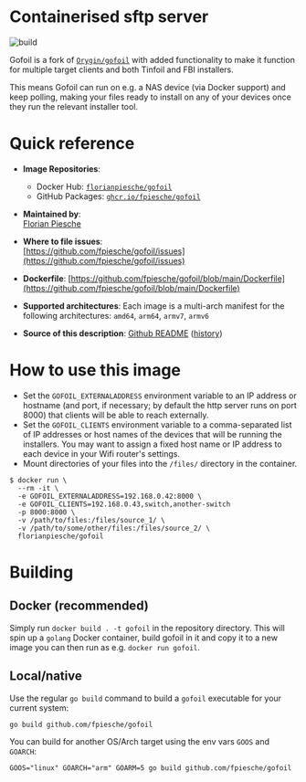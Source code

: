 # Containerised sftp server

![build](https://github.com/fpiesche/gofoil/actions/workflows/main.yml/badge.svg)

Gofoil is a fork of [`Orygin/gofoil`](https://github.cm/Orygin/gofoil) with added functionality to
make it function for multiple target clients and both Tinfoil and FBI installers.

This means Gofoil can run on e.g. a NAS device (via Docker support) and keep polling, making your
files ready to install on any of your devices once they run the relevant installer tool.

# Quick reference

-   **Image Repositories**:
    - Docker Hub: [`florianpiesche/gofoil`](https://hub.docker.com/r/florianpiesche/gofoil)
    - GitHub Packages: [`ghcr.io/fpiesche/gofoil`](https://ghcr.io/fpiesche/gofoil)  

-   **Maintained by**:  
	[Florian Piesche](https://github.com/fpiesche)

-	**Where to file issues**:  
    [https://github.com/fpiesche/gofoil/issues](https://github.com/fpiesche/gofoil/issues)

-   **Dockerfile**:
    [https://github.com/fpiesche/gofoil/blob/main/Dockerfile](https://github.com/fpiesche/gofoil/blob/main/Dockerfile)

-	**Supported architectures**:
    Each image is a multi-arch manifest for the following architectures:
    `amd64`, `arm64`, `armv7`, `armv6`

-	**Source of this description**: [Github README](https://github.com/fpiesche/gofoil/tree/main/README.md) ([history](https://github.com/fpiesche/gofoil/commits/main/README.md))

# How to use this image

  * Set the `GOFOIL_EXTERNALADDRESS` environment variable to an IP address or hostname (and port, if necessary; by default the http server runs on port 8000) that clients will be able to reach externally.
  * Set the `GOFOIL_CLIENTS` environment variable to a comma-separated list of IP addresses or host names of the devices that will be running the installers. You may want to assign a fixed host name or IP address to each device in your Wifi router's settings.
  * Mount directories of your files into the `/files/` directory in the container.

```console
$ docker run \
  --rm -it \
  -e GOFOIL_EXTERNALADDRESS=192.168.0.42:8000 \
  -e GOFOIL_CLIENTS=192.168.0.43,switch,another-switch
  -p 8000:8000 \
  -v /path/to/files:/files/source_1/ \
  -v /path/to/some/other/files:/files/source_2/ \
  florianpiesche/gofoil
```

# Building

## Docker (recommended)
Simply run `docker build . -t gofoil` in the repository directory. This will spin up a `golang` Docker container,
build gofoil in it and copy it to a new image you can then run as e.g. `docker run gofoil`.

## Local/native

Use the regular `go build` command to build a `gofoil` executable for your current system:
```shell script
go build github.com/fpiesche/gofoil
```

You can build for another OS/Arch target using the env vars `GOOS` and `GOARCH`:

```shell script
GOOS="linux" GOARCH="arm" GOARM=5 go build github.com/fpiesche/gofoil
```

